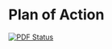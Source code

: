 # Plan of Action

[![PDF Status](https://www.sharelatex.com/github/repos/jkaan/poa/builds/latest/badge.svg)](https://www.sharelatex.com/github/repos/jkaan/poa/builds/latest/output.pdf)
